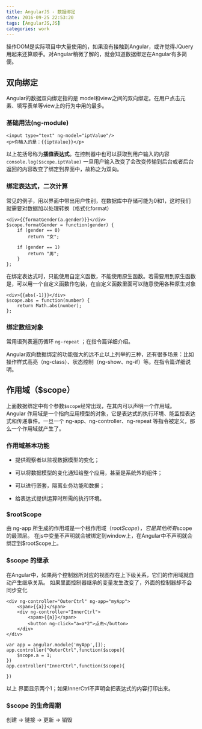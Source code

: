 ```yaml
---
title: AngularJS - 数据绑定 
date: 2016-09-25 22:53:20
tags: [AngularJS,JS]
categories: work
---
```


操作DOM是实际项目中大量使用的，如果没有接触到Angular，或许觉得JQuery用起来还算顺手。对Angular稍微了解的，就会知道数据绑定在Angular有多简便。

<!-- more -->

## 双向绑定
Angular的数据双向绑定指的是 model和view之间的双向绑定。在用户点击元素、填写表单等view上的行为中用的最多。
### 基础用法(ng-module)
```
<input type="text" ng-model="iptValue"/>
<p>你输入的是：{{iptValue}}</p>
```
以上花括号称为**插值表达式**。在控制器中也可以获取到用户输入的内容
`console.log($scope.iptValue)`
一旦用户输入改变了会改变传输到后台或者后台返回的内容改变了绑定到界面中，故称之为双向。

### 绑定表达式，二次计算
常见的例子，用以界面中带出用户性别，在数据库中存储可能为0和1，这时我们就需要对数据加以处理转换（格式化format）
```
<div>{{formatGender(a.gender)}}</div>
$scope.formatGender = function(gender) {
    if (gender == 0)
        return "女";

    if (gender == 1)
        return "男";
    }
};
```
在绑定表达式时，只能使用自定义函数，不能使用原生函数。若需要用到原生函数是，可以用一个自定义函数作包装，在自定义函数里面可以随意使用各种原生对象
```
<div>{{abs(-1)}}</div>
$scope.abs = function(number) {
    return Math.abs(number);    
};
```

### 绑定数组对象
常用语列表遍历循环 `ng-repeat` ；在指令篇详细介绍。  

Angular双向数据绑定的功能强大的远不止以上列举的三种，还有很多场景：比如操作样式高亮（ng-class）、状态控制（ng-show、ng-if）等。在指令篇详细说明。


## 作用域（$scope）
上面数据绑定中有个参数`$scope`经常出现，在其内可以声明一个作用域。
Angular 作用域是一个指向应用模型的对象，它是表达式的执行环境、能监控表达式和传递事件。一旦一个 ng-app、ng-controller、ng-repeat 等指令被定义，那么一个作用域就产生了。
### 作用域基本功能
- 提供观察者以监视数据模型的变化；
- 可以将数据模型的变化通知给整个应用，甚至是系统外的组件；
- 可以进行嵌套，隔离业务功能和数据；

- 给表达式提供运算时所需的执行环境。
### $rootScope
由 ng-app 所生成的作用域是一个根作用域（$rootScope），它是其他所有$scope 的最顶层。
在js中变量不声明就会被绑定到window上，在Angular中不声明就会绑定到$rootScope上。
 
### $scope 的继承
在Angular中，如果两个控制器所对应的视图存在上下级关系，它们的作用域就自动产生继承关系。
如果里面控制器继承的变量发生改变了，外面的控制器却不会同步变化
```
<div ng-controller="OuterCtrl" ng-app="myApp">
    <span>{{a}}</span>
    <div ng-controller="InnerCtrl">
        <span>{{a}}</span> 
        <button ng-click="a=a*2">点击</button>
    </div>
</div>
 
var app = angular.module('myApp',[]);
app.controller("OuterCtrl",function($scope){
	$scope.a = 1;
})	
app.controller("InnerCtrl",function($scope){
	 
})
```
以上 界面显示两个1；如果InnerCtrl不声明会把表达式的内容打印出来。

### $scope 的生命周期
创建 → 链接 → 更新 → 销毁


